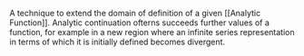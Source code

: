A technique to extend the domain of definition of a given [[Analytic Function]]. Analytic continuation ofterns succeeds further values of a function, for example in a new region where an infinite series representation in terms of which it is initially defined becomes divergent. 
